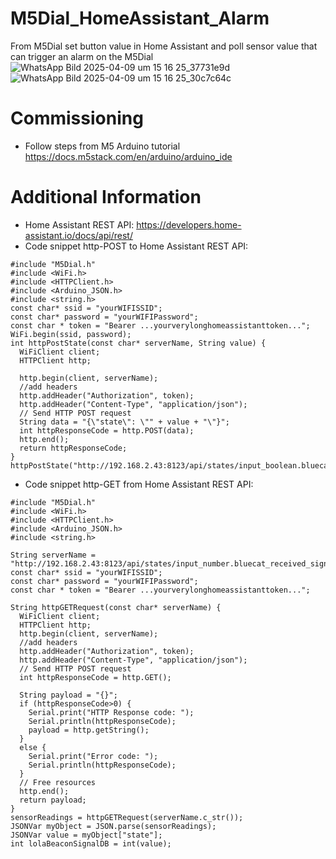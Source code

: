 # M5Dial_HomeAssistant_Alarm
From M5Dial set button value in Home Assistant and poll sensor value that can trigger an alarm on the M5Dial
![WhatsApp Bild 2025-04-09 um 15 16 25_37731e9d](https://github.com/user-attachments/assets/abb95c94-26bb-4f0d-86e1-3fab8fa2de3c)
![WhatsApp Bild 2025-04-09 um 15 16 25_30c7c64c](https://github.com/user-attachments/assets/b2aedcb1-fc76-4a0d-afb6-08681e1fb32b)

# Commissioning
* Follow steps from M5 Arduino tutorial https://docs.m5stack.com/en/arduino/arduino_ide

# Additional Information
* Home Assistant REST API: https://developers.home-assistant.io/docs/api/rest/
* Code snippet http-POST to Home Assistant REST API:
~~~
#include "M5Dial.h"
#include <WiFi.h>
#include <HTTPClient.h>
#include <Arduino_JSON.h>
#include <string.h>
const char* ssid = "yourWIFISSID";
const char* password = "yourWIFIPassword";
const char * token = "Bearer ...yourverylonghomeassistanttoken...";
WiFi.begin(ssid, password);
int httpPostState(const char* serverName, String value) {
  WiFiClient client;
  HTTPClient http;

  http.begin(client, serverName);
  //add headers
  http.addHeader("Authorization", token);
  http.addHeader("Content-Type", "application/json");
  // Send HTTP POST request
  String data = "{\"state\": \"" + value + "\"}";
  int httpResponseCode = http.POST(data);
  http.end();
  return httpResponseCode;
}
httpPostState("http://192.168.2.43:8123/api/states/input_boolean.bluecat_kippy_gps_active","on");
~~~
* Code snippet http-GET from Home Assistant REST API:
~~~
#include "M5Dial.h"
#include <WiFi.h>
#include <HTTPClient.h>
#include <Arduino_JSON.h>
#include <string.h>

String serverName = "http://192.168.2.43:8123/api/states/input_number.bluecat_received_signal_strength";
const char* ssid = "yourWIFISSID";
const char* password = "yourWIFIPassword";
const char * token = "Bearer ...yourverylonghomeassistanttoken...";

String httpGETRequest(const char* serverName) {
  WiFiClient client;
  HTTPClient http;
  http.begin(client, serverName);
  //add headers
  http.addHeader("Authorization", token);
  http.addHeader("Content-Type", "application/json");
  // Send HTTP POST request
  int httpResponseCode = http.GET();

  String payload = "{}"; 
  if (httpResponseCode>0) {
    Serial.print("HTTP Response code: ");
    Serial.println(httpResponseCode);
    payload = http.getString();
  }
  else {
    Serial.print("Error code: ");
    Serial.println(httpResponseCode);
  }
  // Free resources
  http.end();
  return payload;
}
sensorReadings = httpGETRequest(serverName.c_str());
JSONVar myObject = JSON.parse(sensorReadings);
JSONVar value = myObject["state"];
int lolaBeaconSignalDB = int(value);
~~~

